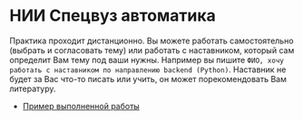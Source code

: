 # НИИ Спецвуз автоматика

Практика проходит дистанционно. Вы можете работать самостоятельно (выбрать и согласовать тему) или работать с наставником, который сам определит Вам тему под ваши нужны. 
Например вы пишите `ФИО, хочу работать с наставником по направлению backend (Python)`. Наставник не будет за Вас что-то писать или учить, он может порекомендовать Вам литературу.

* [Пример выполненной работы]()
